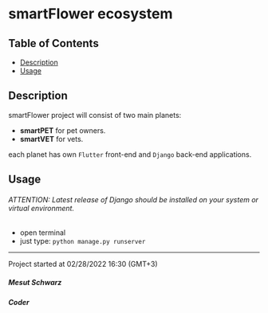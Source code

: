 # smartFlower ecosystem

## Table of Contents

- [Description](#description)
- [Usage](#usage)

## Description
smartFlower project will consist of two main planets:
- **smartPET** for pet owners.
- **smartVET** for vets.

each planet has own `Flutter` front-end and `Django` back-end applications.

## Usage

###### ATTENTION: Latest release of Django should be installed on your system or virtual environment.

- open terminal
- just type: `python manage.py runserver`


***
Project started at 02/28/2022 16:30 (GMT+3)
##### Mesut Schwarz
##### Coder
